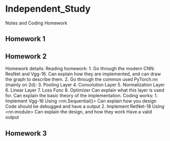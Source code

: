 # Independent_Study
Notes and Coding Homework 
## Homework 1
  
## Homework 2
  Homework details:
      Reading homework:
          1. Go through the modern CNN: ResNet and Vgg-16. Can explain how they are implemented, and can draw the graph to describe them.
          2. Go through the common used PyTorch.nn (mainly on 2d):
          3. Pooling Layer
          4. Convolution Layer
          5. Normalization Layer
          6. Linear Layer
          7. Loss Func
          8. Optimizer
              Can explain what this layer is used for. Can explain the basic theory of the implementation.
      Coding works:
          1. Implement Vgg-16
               Using <nn.Sequential()>
               Can explain how you design
               Code should be debugged and have a output
          2. Implement RetNet-18
                Using <nn.module>
                Can explain the design, and how they work
                Have a valid output

## Homework 3

